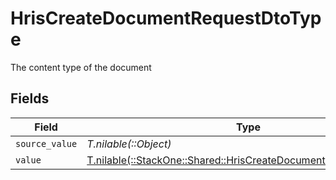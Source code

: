 # HrisCreateDocumentRequestDtoType

The content type of the document


## Fields

| Field                                                                                                                        | Type                                                                                                                         | Required                                                                                                                     | Description                                                                                                                  |
| ---------------------------------------------------------------------------------------------------------------------------- | ---------------------------------------------------------------------------------------------------------------------------- | ---------------------------------------------------------------------------------------------------------------------------- | ---------------------------------------------------------------------------------------------------------------------------- |
| `source_value`                                                                                                               | *T.nilable(::Object)*                                                                                                        | :heavy_minus_sign:                                                                                                           | N/A                                                                                                                          |
| `value`                                                                                                                      | [T.nilable(::StackOne::Shared::HrisCreateDocumentRequestDtoValue)](../../models/shared/hriscreatedocumentrequestdtovalue.md) | :heavy_minus_sign:                                                                                                           | N/A                                                                                                                          |